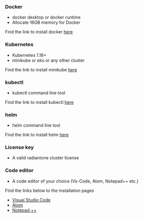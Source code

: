 ### **Docker**

* docker desktop or docker runtime
* Allocate 16GB memory for Docker

Find the link to install docker [here](https://docs.docker.com/get-docker/)

### **Kubernetes**

* Kubernetes 1.18+
* minikube or eks or any other cluster

Find the link to install minikube [here](https://minikube.sigs.k8s.io/docs/start/)


### **kubectl**

* kubectl command line tool

Find the link to install kubectl [here](https://kubernetes.io/docs/tasks/tools/)

### **helm**

* helm command line tool

Find the link to install helm [here](https://helm.sh/docs/intro/install/)

### **License key**

* A valid radiantone cluster license

### **Code editor**

* A code editor of your choice (Vs-Code, Atom, Notepad++ etc.)

Find the links below to the installation pages

* [Visual Studio Code](https://code.visualstudio.com/)
* [Atom](https://atom.io/)
* [Notepad ++](https://notepad-plus-plus.org/downloads/)
